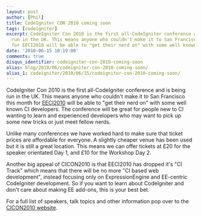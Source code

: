 ```yaml
---
layout: post
author: [Phil]
title: CodeIgniter CON 2010 coming soon
tags: [codeigniter]
excerpt: CodeIgniter Con 2010 is the first all-CodeIgniter conference and is being
  run in the UK. This means anyone who couldn't make it to San Francisco this month
  for EECI2010 will be able to "get their nerd on" with some well known CI developers.
date: '2010-06-15 10:19:00'
comments: true
disqus_identifier: codeigniter-con-2010-coming-soon
alias: blog/2010/06/codeigniter-con-2010-coming-soon/
alias_1: codeigniter/2010/06/15/codeigniter-con-2010-coming-soon/
---
```


CodeIgniter Con 2010 is the first all-CodeIgniter conference and is being run in the UK. This means anyone who couldn't make it to San Francisco this month for [EECI2010](http://eeci2010.com/) will be able to "get their nerd on" with some well known CI developers. The conference will be great for people new to CI wanting to learn and experienced developers who may want to pick up some new tricks or just meet fellow nerds.

Unlike many conferences we have worked hard to make sure that ticket prices are affordable for everyone. A slightly cheaper venue has been used but it is still a great location. This means we can offer tickets at £20 for the speaker orientated Day 1, and £10 for the Workshop Day 2.

Another big appeal of CICON2010 is that EECI2010 has dropped it's "CI Track" which means that there will be no more "CI based web development", instead focusing only on ExpressionEngine and EE-centric CodeIgniter development. So if you want to learn about CodeIgniter and don't care about making EE add-ons, this is your best bet.

For a full list of speakers, talk topics and other information pop over to the [CICON2010 website](http://www.cicon2010.com/ "CodeIgniter Conference UK").
